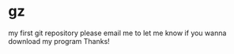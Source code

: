 # gz
my first git repository
please email me to let me know if you wanna download my program
Thanks!
